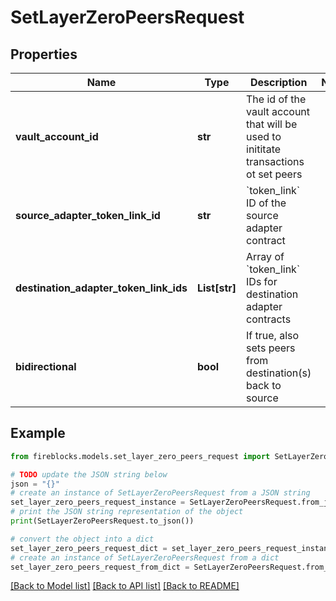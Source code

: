 # SetLayerZeroPeersRequest


## Properties

Name | Type | Description | Notes
------------ | ------------- | ------------- | -------------
**vault_account_id** | **str** | The id of the vault account that will be used to inititate transactions ot set peers | 
**source_adapter_token_link_id** | **str** | &#x60;token_link&#x60; ID of the source adapter contract | 
**destination_adapter_token_link_ids** | **List[str]** | Array of &#x60;token_link&#x60; IDs for destination adapter contracts | 
**bidirectional** | **bool** | If true, also sets peers from destination(s) back to source | 

## Example

```python
from fireblocks.models.set_layer_zero_peers_request import SetLayerZeroPeersRequest

# TODO update the JSON string below
json = "{}"
# create an instance of SetLayerZeroPeersRequest from a JSON string
set_layer_zero_peers_request_instance = SetLayerZeroPeersRequest.from_json(json)
# print the JSON string representation of the object
print(SetLayerZeroPeersRequest.to_json())

# convert the object into a dict
set_layer_zero_peers_request_dict = set_layer_zero_peers_request_instance.to_dict()
# create an instance of SetLayerZeroPeersRequest from a dict
set_layer_zero_peers_request_from_dict = SetLayerZeroPeersRequest.from_dict(set_layer_zero_peers_request_dict)
```
[[Back to Model list]](../README.md#documentation-for-models) [[Back to API list]](../README.md#documentation-for-api-endpoints) [[Back to README]](../README.md)


